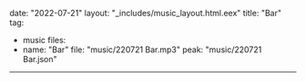 date: "2022-07-21"
layout: "_includes/music_layout.html.eex"
title: "Bar"
tag:
  - music
files:
  - name: "Bar"
    file: "music/220721 Bar.mp3"
    peak: "music/220721 Bar.json"
---
